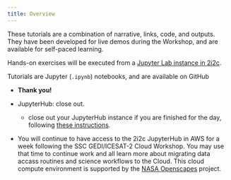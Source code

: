 ```yaml
---
title: Overview
---
```


These tutorials are a combination of narrative, links, code, and outputs. They have been developed for live demos during the Workshop, and are available for self-paced learning.  

Hands-on exercises will be executed from a [Jupyter Lab instance in 2i2c](https://openscapes.2i2c.cloud/hub/user-redirect/git-pull?repo=https%3A%2F%2Fgithub.com%2FNASA-Openscapes%2F2022-ECOSTRESS-Cloud-Workshop&urlpath=lab%2Ftree%2F2022-ECOSTRESS-Cloud-Workshop%2FREADME.md&branch=main). 

Tutorials are Jupyter (`.ipynb`) notebooks, and are available on GitHub  

- **Thank you!**
- JupyterHub: close out.  
  - close out your JupyterHub instance if you are finished for the day, following [these instructions](https://podaac.github.io/2022-SWOT-Ocean-Cloud-Workshop/tutorials/00_Setup.html#how-do-i-end-my-session).  
  
- You will continue to have access to the 2i2c JupyterHub in AWS for a week following the SSC GEDI/ICESAT-2 Cloud Workshop. You may use that time to continue work and all learn more about migrating data accass routines and science workflows to the Cloud. This cloud compute environment is supported by the [NASA Openscapes](https://nasa-openscapes.github.io/) project. 